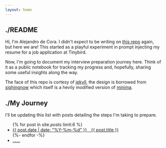 ```yaml
---
layout: home
---
```


./README
--------

Hi, I'm Alejandro de Cora. I didn't expect to be writing on [this repo][1] again, but here we are!  This started as a playful experiment in prompt injecting my resume for a job application at Tinybird.

Now, I'm going to document my interview preparation journey here.  Think of it as a public notebook for tracking my progress and, hopefully, sharing some useful insights along the way.

The face of this repo is cortesy of [jekyll][2], the design is borrowed from [sighingnow][3] which itself is a hevily modified version of [minima][4].

./My Journey
----------

I'll be updating this list with posts detailing the steps I'm taking to prepare.

<ul>
  {% for post in site.posts limit:6 %}
    <li class="alink">
      <a href="{{ post.url }}" class="red-link">
        {{ post.date | date: "%Y-%m-%d" }}&emsp;{{ post.title }}
      </a>
    </li>
  {%- endfor -%}
  <li class="alink"><a href="./blog/" class="red-link">&hellip;&hellip;</a></li>
</ul>

[1]: https://github.com/adecora/tinybird-adventure
[2]: https://jekyllrb.com/
[3]: https://github.com/sighingnow/sighingnow.github.io
[4]: https://jekyll.github.io/minima/